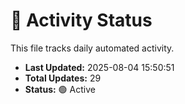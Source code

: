 # 🤖 Activity Status

This file tracks daily automated activity.

- **Last Updated:** 2025-08-04 15:50:51
- **Total Updates:** 29
- **Status:** 🟢 Active
